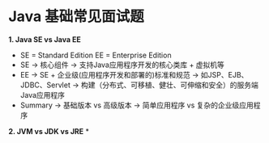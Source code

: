 # Java 基础常见面试题
**1. Java SE vs Java EE**
* SE = Standard Edition EE = Enterprise Edition
* SE -> 核心组件 -> 支持Java应用程序开发的核心类库 + 虚拟机等
* EE -> SE + 企业级(应用程序开发和部署的)标准和规范 -> 如JSP、EJB、JDBC、Servlet -> 构建（分布式、可移植、健壮、可伸缩和安全）的服务端Java应用程序
* Summary -> 基础版本 vs 高级版本 -> 简单应用程序 vs 复杂的企业级应用程序

**2. JVM vs JDK vs JRE**
* 
